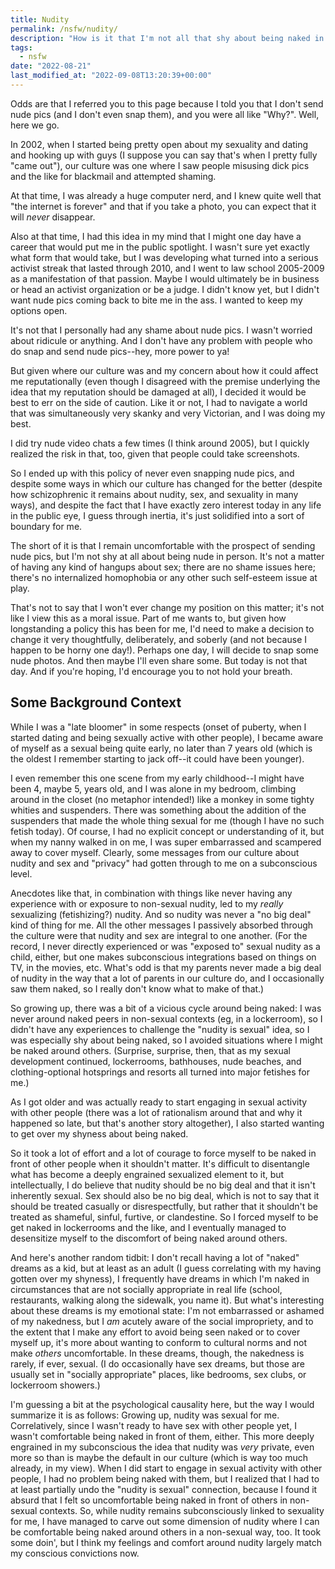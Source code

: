 ```yaml
---
title: Nudity
permalink: /nsfw/nudity/
description: "How is it that I'm not all that shy about being naked in person, and yet I won't share nude photos (let alone take them)?"
tags:
  - nsfw
date: "2022-08-21"
last_modified_at: "2022-09-08T13:20:39+00:00"
---
```


Odds are that I referred you to this page because I told you that I don't send nude pics (and I don't even snap them), and you were all like "Why?". Well, here we go.

In 2002, when I started being pretty open about my sexuality and dating and hooking up with guys (I suppose you can say that's when I pretty fully "came out"), our culture was one where I saw people misusing dick pics and the like for blackmail and attempted shaming.

At that time, I was already a huge computer nerd, and I knew quite well that "the internet is forever" and that if you take a photo, you can expect that it will _never_ disappear.

Also at that time, I had this idea in my mind that I might one day have a career that would put me in the public spotlight. I wasn't sure yet exactly what form that would take, but I was developing what turned into a serious activist streak that lasted through 2010, and I went to law school 2005-2009 as a manifestation of that passion. Maybe I would ultimately be in business or head an activist organization or be a judge. I didn't know yet, but I didn't want nude pics coming back to bite me in the ass. I wanted to keep my options open.

It's not that I personally had any shame about nude pics. I wasn't worried about ridicule or anything. And I don't have any problem with people who do snap and send nude pics--hey, more power to ya!

But given where our culture was and my concern about how it could affect me reputationally (even though I disagreed with the premise underlying the idea that my reputation should be damaged at all), I decided it would be best to err on the side of caution. Like it or not, I had to navigate a world that was simultaneously very skanky and very Victorian, and I was doing my best.

I did try nude video chats a few times (I think around 2005), but I quickly realized the risk in that, too, given that people could take screenshots.

So I ended up with this policy of never even snapping nude pics, and despite some ways in which our culture has changed for the better (despite how schizophrenic it remains about nudity, sex, and sexuality in many ways), and despite the fact that I have exactly zero interest today in any life in the public eye, I guess through inertia, it's just solidified into a sort of boundary for me.

The short of it is that I remain uncomfortable with the prospect of sending nude pics, but I'm not shy at all about being nude in person. It's not a matter of having any kind of hangups about sex; there are no shame issues here; there's no internalized homophobia or any other such self-esteem issue at play.

That's not to say that I won't ever change my position on this matter; it's not like I view this as a moral issue. Part of me wants to, but given how longstanding a policy this has been for me, I'd need to make a decision to change it very thoughtfully, deliberately, and soberly (and not because I happen to be horny one day!). Perhaps one day, I will decide to snap some nude photos. And then maybe I'll even share some. But today is not that day. And if you're hoping, I'd encourage you to not hold your breath.

## Some Background Context

While I was a "late bloomer" in some respects (onset of puberty, when I started dating and being sexually active with other people), I became aware of myself as a sexual being quite early, no later than 7 years old (which is the oldest I remember starting to jack off--it could have been younger).

I even remember this one scene from my early childhood--I might have been 4, maybe 5, years old, and I was alone in my bedroom, climbing around in the closet (no metaphor intended!) like a monkey in some tighty whities and suspenders. There was something about the addition of the suspenders that made the whole thing sexual for me (though I have no such fetish today). Of course, I had no explicit concept or understanding of it, but when my nanny walked in on me, I was super embarrassed and scampered away to cover myself. Clearly, some messages from our culture about nudity and sex and "privacy" had gotten through to me on a subconscious level.

Anecdotes like that, in combination with things like never having any experience with or exposure to non-sexual nudity, led to my _really_ sexualizing (fetishizing?) nudity. And so nudity was never a "no big deal" kind of thing for me. All the other messages I passively absorbed through the culture were that nudity and sex are integral to one another. (For the record, I never directly experienced or was "exposed to" sexual nudity as a child, either, but one makes subconscious integrations based on things on TV, in the movies, etc. What's odd is that my parents never made a big deal of nudity in the way that a lot of parents in our culture do, and I occasionally saw them naked, so I really don't know what to make of that.)

So growing up, there was a bit of a vicious cycle around being naked: I was never around naked peers in non-sexual contexts (eg, in a lockerroom), so I didn't have any experiences to challenge the "nudity is sexual" idea, so I was especially shy about being naked, so I avoided situations where I might be naked around others. (Surprise, surprise, then, that as my sexual development continued, lockerrooms, bathhouses, nude beaches, and clothing-optional hotsprings and resorts all turned into major fetishes for me.)

As I got older and was actually ready to start engaging in sexual activity with other people (there was a lot of rationalism around that and why it happened so late, but that's another story altogether), I also started wanting to get over my shyness about being naked.

So it took a lot of effort and a lot of courage to force myself to be naked in front of other people when it shouldn't matter. It's difficult to disentangle what has become a deeply engrained sexualized element to it, but intellectually, I do believe that nudity should be no big deal and that it isn't inherently sexual. Sex should also be no big deal, which is not to say that it should be treated casually or disrespectfully, but rather that it shouldn't be treated as shameful, sinful, furtive, or clandestine. So I forced myself to be get naked in lockerrooms and the like, and I eventually managed to desensitize myself to the discomfort of being naked around others.

And here's another random tidbit: I don't recall having a lot of "naked" dreams as a kid, but at least as an adult (I guess correlating with my having gotten over my shyness), I frequently have dreams in which I'm naked in circumstances that are not socially appropriate in real life (school, restaurants, walking along the sidewalk, you name it). But what's interesting about these dreams is my emotional state: I'm not embarrassed or ashamed of my nakedness, but I _am_ acutely aware of the social impropriety, and to the extent that I make any effort to avoid being seen naked or to cover myself up, it's more about wanting to conform to cultural norms and not make _others_ uncomfortable. In these dreams, though, the nakedness is rarely, if ever, sexual. (I do occasionally have sex dreams, but those are usually set in "socially appropriate" places, like bedrooms, sex clubs, or lockerroom showers.)

I'm guessing a bit at the psychological causality here, but the way I would summarize it is as follows: Growing up, nudity was sexual for me. Correlatively, since I wasn't ready to have sex with other people yet, I wasn't comfortable being naked in front of them, either. This more deeply engrained in my subconscious the idea that nudity was _very_ private, even more so than is maybe the default in our culture (which is way too much already, in my view). When I did start to engage in sexual activity with other people, I had no problem being naked with them, but I realized that I had to at least partially undo the "nudity is sexual" connection, because I found it absurd that I felt so uncomfortable being naked in front of others in non-sexual contexts. So, while nudity remains subconsciously linked to sexuality for me, I have managed to carve out some dimension of nudity where I can be comfortable being naked around others in a non-sexual way, too. It took some doin', but I think my feelings and comfort around nudity largely match my conscious convictions now.
